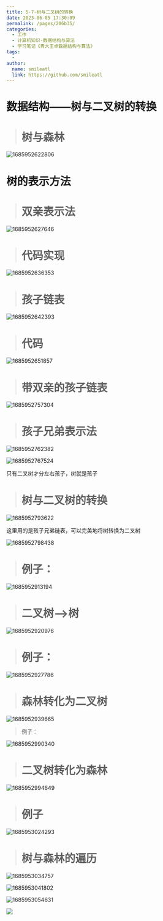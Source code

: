 ```yaml
---
title: 5-7-树与二叉树的转换
date: 2023-06-05 17:30:09
permalink: /pages/206b35/
categories: 
  - 工作
  - 计算机知识-数据结构与算法
  - 学习笔记《青大王卓数据结构与算法》
tags: 
  - 
author: 
  name: smileatl
  link: https://github.com/smileatl
---
```

数据结构——树与二叉树的转换
==============

> 树与森林
> ====

![1685952622806](/assets/1685952622806.png)

树的表示方法
======

> 双亲表示法
> =====

![1685952627646](/assets/1685952627646.png)

> 代码实现
> ====

![1685952636353](/assets/1685952636353.png)

> 孩子链表
> ====

![1685952642393](/assets/1685952642393.png)

> 代码
> ==

![1685952651857](/assets/1685952651857.png)

> 带双亲的孩子链表
> ========

![1685952757304](/assets/1685952757304.png)

> 孩子兄弟表示法
> =======

![1685952762382](/assets/1685952762382.png)

![1685952767524](/assets/1685952767524.png)

只有二叉树才分左右孩子，树就是孩子

> 树与二叉树的转换
> ========

![1685952793622](/assets/1685952793622.png)

这里用的是孩子兄弟链表，可以完美地将树转换为二叉树

![1685952798438](/assets/1685952798438.png)

> 例子：
> ===

![1685952913194](/assets/1685952913194.png)

> 二叉树-->树
> =======

![1685952920976](/assets/1685952920976.png)

> 例子：
> ===

![1685952927786](/assets/1685952927786.png)

> 森林转化为二叉树
> ========

![1685952939665](/assets/1685952939665.png)

> 例子：
> 

![1685952990340](/assets/1685952990340.png)

> 二叉树转化为森林
> ========

![1685952994649](/assets/1685952994649.png)

> 例子
> ==

![1685953024293](/assets/1685953024293.png)

> 树与森林的遍历
> =====

![1685953034757](/assets/1685953034757.png)

![1685953041802](/assets/1685953041802.png)

![1685953054631](/assets/1685953054631.png)

![](/assets/1685953157422.png)

  

  


